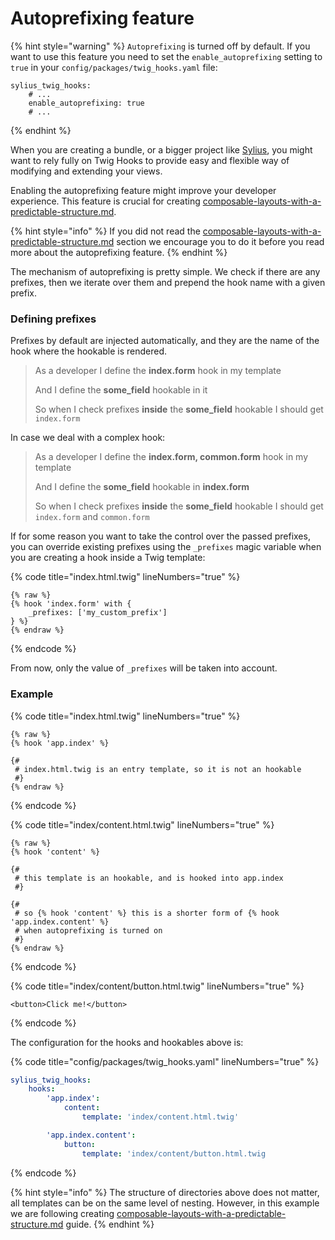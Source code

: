 # Autoprefixing feature

{% hint style="warning" %}
`Autoprefixing` is turned off by default. If you want to use this feature you need to set the `enable_autoprefixing` setting to `true` in your `config/packages/twig_hooks.yaml` file:

```
sylius_twig_hooks:
    # ...
    enable_autoprefixing: true
    # ...
```
{% endhint %}

When you are creating a bundle, or a bigger project like [Sylius](https://sylius.com), you might want to rely fully on Twig Hooks to provide easy and flexible way of modifying and extending your views.

Enabling the autoprefixing feature might improve your developer experience. This feature is crucial for creating [composable-layouts-with-a-predictable-structure.md](composable-layouts-with-a-predictable-structure.md "mention").

{% hint style="info" %}
If you did not read the [composable-layouts-with-a-predictable-structure.md](composable-layouts-with-a-predictable-structure.md "mention") section we encourage you to do it before you read more about the autoprefixing feature.&#x20;
{% endhint %}

The mechanism of autoprefixing is pretty simple. We check if there are any prefixes, then we iterate over them and prepend the hook name with a given prefix.

### Defining prefixes

Prefixes by default are injected automatically, and they are the name of the hook where the hookable is rendered.

> As a developer I define the **index.form** hook in my template
>
> And I define the **some\_field** hookable in it
>
> So when I check prefixes **inside** the **some\_field** hookable I should get `index.form`

In case we deal with a complex hook:

> As a developer I define the **index.form, common.form** hook in my template
>
> And I define the **some\_field** hookable in **index.form**
>
> So when I check prefixes **inside** the **some\_field** hookable I should get `index.form` and `common.form`

If for some reason you want to take the control over the passed prefixes, you can override existing prefixes using the `_prefixes` magic variable when you are creating a hook inside a Twig template:

{% code title="index.html.twig" lineNumbers="true" %}
```twig
{% raw %}
{% hook 'index.form' with {
    _prefixes: ['my_custom_prefix']
} %}
{% endraw %}
```
{% endcode %}


From now, only the value of `_prefixes` will be taken into account.

### Example

{% code title="index.html.twig" lineNumbers="true" %}
```twig
{% raw %}
{% hook 'app.index' %}

{# 
 # index.html.twig is an entry template, so it is not an hookable
 #}
{% endraw %}
```
{% endcode %}

{% code title="index/content.html.twig" lineNumbers="true" %}
```twig
{% raw %}
{% hook 'content' %}

{#
 # this template is an hookable, and is hooked into app.index
 #}

{#
 # so {% hook 'content' %} this is a shorter form of {% hook 'app.index.content' %}
 # when autoprefixing is turned on
 #}
{% endraw %} 
```
{% endcode %}

{% code title="index/content/button.html.twig" lineNumbers="true" %}
```twig
<button>Click me!</button>
```
{% endcode %}

The configuration for the hooks and hookables above is:

{% code title="config/packages/twig_hooks.yaml" lineNumbers="true" %}
```yaml
sylius_twig_hooks:
    hooks:
        'app.index':
            content:
                template: 'index/content.html.twig'

        'app.index.content':
            button:
                template: 'index/content/button.html.twig
```
{% endcode %}

{% hint style="info" %}
The structure of directories above does not matter, all templates can be on the same level of nesting. However, in this example we are following creating [composable-layouts-with-a-predictable-structure.md](composable-layouts-with-a-predictable-structure.md "mention") guide.
{% endhint %}
